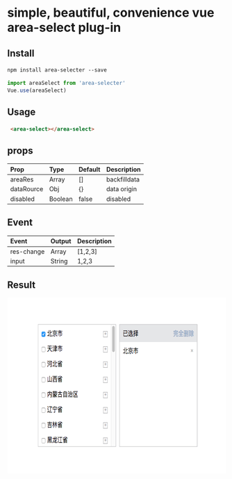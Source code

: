 # simple, beautiful, convenience vue area-select plug-in


## Install

```base
npm install area-selecter --save
```

```js
import areaSelect from 'area-selecter'
Vue.use(areaSelect)
```

## Usage
```html
 <area-select></area-select>
```

## props

|Prop|Type|Default| Description|
|:---|:---|:------|:-----------|
|areaRes|Array| []|backfilldata|
|dataRource|Obj| {}| data origin|
|disabled|Boolean| false| disabled|

## Event
|Event|Output| Description |
|:----|:-----|:------------|
|res-change|Array|[1,2,3]  |
|input|String| 1,2,3 |

## Result
<img src="./src/img/demo.png" width = "678" height = "404" /> 


